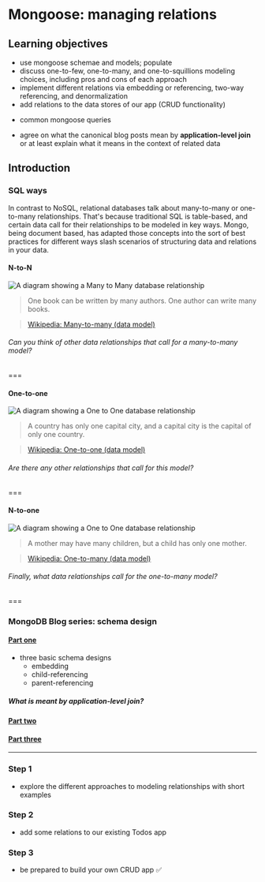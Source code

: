 # Mongoose: managing relations

## Learning objectives

* use mongoose schemae and models; populate 
* discuss one-to-few, one-to-many, and one-to-squillions modeling choices, including pros and cons of each approach
* implement different relations via embedding or referencing, two-way referencing, and denormalization
* add relations to the data stores of our app (CRUD functionality)
- common mongoose queries
* agree on what the canonical blog posts mean by __application-level join__ or at least explain what it means in the context of related data

## Introduction

### SQL ways

In contrast to NoSQL, relational databases talk about many-to-many or one-to-many relationships. That's because traditional SQL is table-based, and certain data call for their relationships to be modeled in key ways. Mongo, being document based, has adapted those concepts into the sort of best practices for different ways slash scenarios of structuring data and relations in your data.

#### N-to-N

![A diagram showing a Many to Many database relationship](https://upload.wikimedia.org/wikipedia/commons/thumb/c/c4/CPT-Databases-ManytoMany.svg/460px-CPT-Databases-ManytoMany.svg.png)
> One book can be written by many authors. One author can write many books.

> [Wikipedia: Many-to-many (data model)](https://en.wikipedia.org/w/index.php?title=Many-to-many_(data_model)&oldid=726249648)

###### Can you think of other data relationships that call for a many-to-many model?

===

#### One-to-one
![A diagram showing a One to One database relationship](https://upload.wikimedia.org/wikipedia/commons/thumb/f/f7/CPT-Databases-OnetoOne.svg/500px-CPT-Databases-OnetoOne.svg.png)
> A country has only one capital city, and a capital city is the capital of only one country.

> [Wikipedia: One-to-one (data model)](https://en.wikipedia.org/wiki/One-to-one_(data_model))

###### Are there any other relationships that call for this model?

===

#### N-to-one
![A diagram showing a One to One database relationship](https://upload.wikimedia.org/wikipedia/commons/thumb/2/26/CPT-Databases-OnetoMany.svg/500px-CPT-Databases-OnetoMany.svg.png)
> A mother may have many children, but a child has only one mother.

> [Wikipedia: One-to-many (data model)](https://en.wikipedia.org/wiki/One-to-many_(data_model))

###### Finally, what data relationships  call for the one-to-many model?

===

### MongoDB Blog series: schema design

#### [Part one](http://blog.mongodb.org/post/87200945828/6-rules-of-thumb-for-mongodb-schema-design-part-1)

* three basic schema designs
    - embedding
    - child-referencing
    - parent-referencing
  
##### What is meant by __application-level join?__

#### [Part two](http://blog.mongodb.org/post/87892923503/6-rules-of-thumb-for-mongodb-schema-design-part-2)

#### [Part three](http://blog.mongodb.org/post/88473035333/6-rules-of-thumb-for-mongodb-schema-design-part-3)

---

### Step 1

* explore the different approaches to modeling relationships with short examples

### Step 2

* add some relations to our existing Todos app


### Step 3

* be prepared to build your own CRUD app :white_check_mark:
